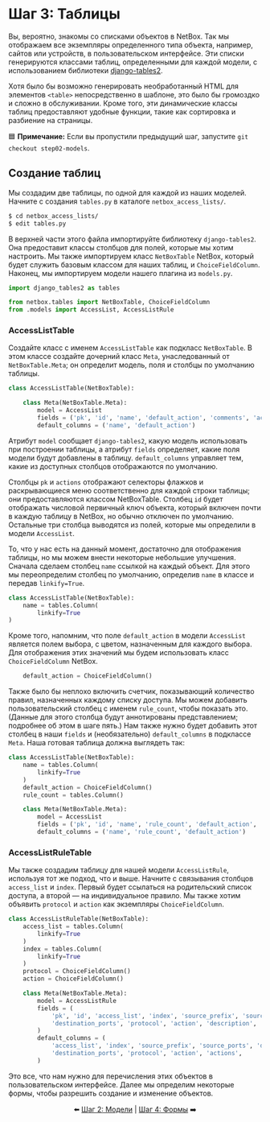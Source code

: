 # Шаг 3: Таблицы

Вы, вероятно, знакомы со списками объектов в NetBox. Так мы отображаем все экземпляры определенного типа объекта, например, сайтов или устройств, в пользовательском интерфейсе. Эти списки генерируются классами таблиц, определенными для каждой модели, с использованием библиотеки [django-tables2](https://django-tables2.readthedocs.io/).

Хотя было бы возможно генерировать необработанный HTML для элементов `<table>` непосредственно в шаблоне, это было бы громоздко и сложно в обслуживании. Кроме того, эти динамические классы таблиц предоставляют удобные функции, такие как сортировка и разбиение на страницы.

:blue_square: **Примечание:** Если вы пропустили предыдущий шаг, запустите `git checkout step02-models`.

## Создание таблиц

Мы создадим две таблицы, по одной для каждой из наших моделей. Начните с создания `tables.py` в каталоге `netbox_access_lists/`.

```bash
$ cd netbox_access_lists/
$ edit tables.py
```

В верхней части этого файла импортируйте библиотеку `django-tables2`. Она предоставит классы столбцов для полей, которые мы хотим настроить. Мы также импортируем класс `NetBoxTable` NetBox, который будет служить базовым классом для наших таблиц, и `ChoiceFieldColumn`. Наконец, мы импортируем модели нашего плагина из `models.py`.

```python
import django_tables2 as tables

from netbox.tables import NetBoxTable, ChoiceFieldColumn
from .models import AccessList, AccessListRule
```

### AccessListTable

Создайте класс с именем `AccessListTable` как подкласс `NetBoxTable`. В этом классе создайте дочерний класс `Meta`, унаследованный от `NetBoxTable.Meta`; он определит модель, поля и столбцы по умолчанию таблицы.

```python
class AccessListTable(NetBoxTable):

    class Meta(NetBoxTable.Meta):
        model = AccessList
        fields = ('pk', 'id', 'name', 'default_action', 'comments', 'actions')
        default_columns = ('name', 'default_action')
```

Атрибут `model` сообщает `django-tables2`, какую модель использовать при построении таблицы, а атрибут `fields` определяет, какие поля модели будут добавлены в таблицу. `default_columns` управляет тем, какие из доступных столбцов отображаются по умолчанию.

Столбцы `pk` и `actions` отображают селекторы флажков и раскрывающиеся меню соответственно для каждой строки таблицы; они предоставляются классом NetBoxTable. Столбец `id` будет отображать числовой первичный ключ объекта, который включен почти в каждую таблицу в NetBox, но обычно отключен по умолчанию. Остальные три столбца выводятся из полей, которые мы определили в модели `AccessList`.

То, что у нас есть на данный момент, достаточно для отображения таблицы, но мы можем внести некоторые небольшие улучшения. Сначала сделаем столбец `name` ссылкой на каждый объект. Для этого мы переопределим столбец по умолчанию, определив `name` в классе и передав `linkify=True`.

```python
class AccessListTable(NetBoxTable):
    name = tables.Column(
        linkify=True
)
```

Кроме того, напомним, что поле `default_action` в модели `AccessList` является полем выбора, с цветом, назначенным для каждого выбора. Для отображения этих значений мы будем использовать класс `ChoiceFieldColumn` NetBox.

```python
    default_action = ChoiceFieldColumn()
```

Также было бы неплохо включить счетчик, показывающий количество правил, назначенных каждому списку доступа. Мы можем добавить пользовательский столбец с именем `rule_count`, чтобы показать это. (Данные для этого столбца будут аннотированы представлением; подробнее об этом в шаге пять.) Нам также нужно будет добавить этот столбец в наши `fields` и (необязательно) `default_columns` в подклассе `Meta`. Наша готовая таблица должна выглядеть так:

```python
class AccessListTable(NetBoxTable):
    name = tables.Column(
        linkify=True
    )
    default_action = ChoiceFieldColumn()
    rule_count = tables.Column()

    class Meta(NetBoxTable.Meta):
        model = AccessList
        fields = ('pk', 'id', 'name', 'rule_count', 'default_action', 'comments', 'actions')
        default_columns = ('name', 'rule_count', 'default_action')
```

### AccessListRuleTable

Мы также создадим таблицу для нашей модели `AccessListRule`, используя тот же подход, что и выше. Начните с связывания столбцов `access_list` и `index`. Первый будет ссылаться на родительский список доступа, а второй — на индивидуальное правило. Мы также хотим объявить `protocol` и `action` как экземпляры `ChoiceFieldColumn`.

```python
class AccessListRuleTable(NetBoxTable):
    access_list = tables.Column(
        linkify=True
    )
    index = tables.Column(
        linkify=True
    )
    protocol = ChoiceFieldColumn()
    action = ChoiceFieldColumn()

    class Meta(NetBoxTable.Meta):
        model = AccessListRule
        fields = (
            'pk', 'id', 'access_list', 'index', 'source_prefix', 'source_ports', 'destination_prefix',
            'destination_ports', 'protocol', 'action', 'description', 'actions',
        )
        default_columns = (
            'access_list', 'index', 'source_prefix', 'source_ports', 'destination_prefix',
            'destination_ports', 'protocol', 'action', 'actions',
        )
```

Это все, что нам нужно для перечисления этих объектов в пользовательском интерфейсе. Далее мы определим некоторые формы, чтобы разрешить создание и изменение объектов.

<div align="center">

:arrow_left: [Шаг 2: Модели](/tutorial/step02-models.md) | [Шаг 4: Формы](/tutorial/step04-forms.md) :arrow_right:

</div>
